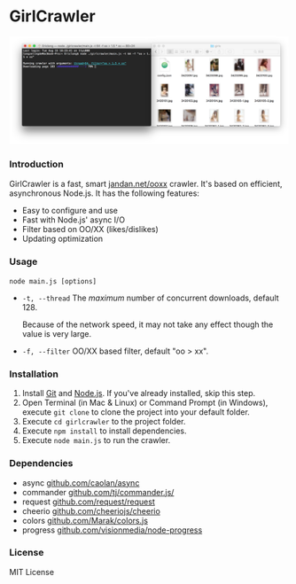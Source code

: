 # GirlCrawler

![example](./res/example.png)

### Introduction

GirlCrawler is a fast, smart [jandan.net/ooxx](http://jandan.net/ooxx) crawler. It's based on efficient, asynchronous Node.js. It has the following features:

* Easy to configure and use
* Fast with Node.js' async I/O
* Filter based on OO/XX (likes/dislikes)
* Updating optimization

### Usage

`node main.js [options]`

* `-t, --thread` The *maximum* number of concurrent downloads, default 128.

  Because of the network speed, it may not take any effect though the value is very large.

* `-f, --filter` OO/XX based filter, default "oo > xx".

### Installation

1. Install [Git](https://git-scm.com/) and [Node.js](https://nodejs.org). If you've already installed, skip this step.
2. Open Terminal (in Mac & Linux) or Command Prompt (in Windows), execute `git clone` to clone the project into your default folder.
3. Execute `cd girlcrawler` to the project folder.
4. Execute `npm install` to install dependencies.
5. Execute `node main.js` to run the crawler.

### Dependencies

* async [github.com/caolan/async](https://github.com/caolan/async) 
* commander [github.com/tj/commander.js/](https://github.com/tj/commander.js/)
* request [github.com/request/request](https://github.com/request/request)
* cheerio [github.com/cheeriojs/cheerio](https://github.com/cheeriojs/cheerio)
* colors [github.com/Marak/colors.js](https://github.com/Marak/colors.js)
* progress [github.com/visionmedia/node-progress](https://github.com/visionmedia/node-progress)

### License

MIT License